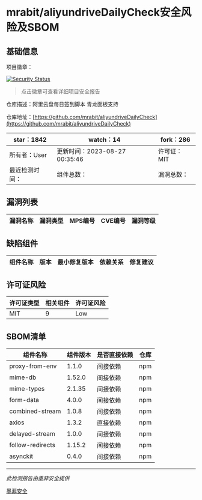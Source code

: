 # mrabit/aliyundriveDailyCheck安全风险及SBOM

## 基础信息

项目徽章：

[![Security Status](https://www.murphysec.com/platform3/v31/badge/1714719871363317760.svg)](https://www.murphysec.com/console/report/1714719867236122624/1714719871363317760)

> 点击徽章可查看详细项目安全报告

仓库描述：阿里云盘每日签到脚本 青龙面板支持

仓库地址：[https://github.com/mrabit/aliyundriveDailyCheck](https://github.com/mrabit/aliyundriveDailyCheck)

| star：1842 | watch：14 | fork：286 |
| ----------- | -------------- | ------------ |
| 所有者：User | 更新时间：2023-08-27 00:35:46 | 许可证：MIT |
| 最近检测时间： | 组件总数： | 漏洞总数： |




## 漏洞列表

| 漏洞名称 | 漏洞类型 | MPS编号 | CVE编号 | 漏洞等级 |
| ------- | ------ | ------- | ------ | ----- |





## 缺陷组件

| 组件名称 | 版本 | 最小修复版本 | 依赖关系 | 修复建议 |
| -------- | ---- | ------------ | -------- | -------- |





## 许可证风险

| 许可证类型 | 相关组件 | 许可证风险 |
| ---------- | -------- | ---------- |
|MIT|9|Low|




## SBOM清单

| 组件名称 | 组件版本 | 是否直接依赖 | 仓库 |
| -------- | -------- | ------------ | ---- |
|proxy-from-env|1.1.0|间接依赖|npm|
|mime-db|1.52.0|间接依赖|npm|
|mime-types|2.1.35|间接依赖|npm|
|form-data|4.0.0|间接依赖|npm|
|combined-stream|1.0.8|间接依赖|npm|
|axios|1.3.2|直接依赖|npm|
|delayed-stream|1.0.0|间接依赖|npm|
|follow-redirects|1.15.2|间接依赖|npm|
|asynckit|0.4.0|间接依赖|npm|


------

*此检测报告由墨菲安全提供*

[墨菲安全](www.murphysec.com)